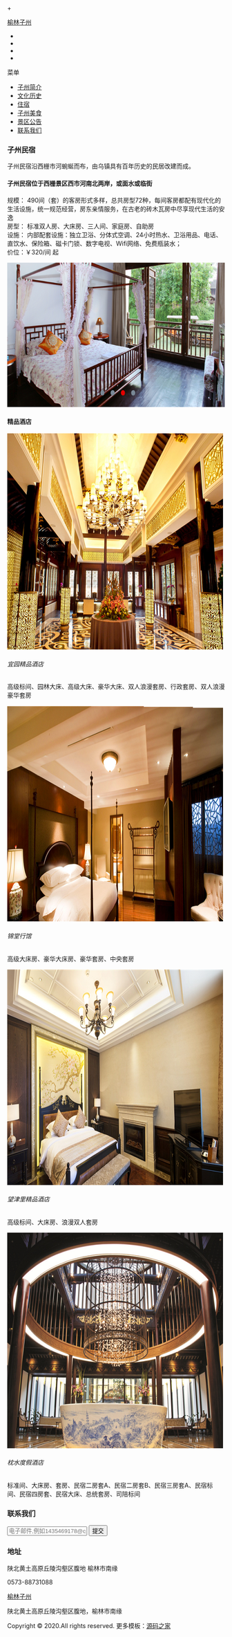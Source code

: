 +<!DOCTYPE HTML>
<html>
<head>
<title>住宿</title>
<meta name="viewport" content="width=device-width, initial-scale=1">
<meta http-equiv="Content-Type" content="text/html; charset=utf-8" />
<meta name="keywords" content="Transit Responsive web template, Bootstrap Web Templates, Flat Web Templates, Andriod Compatible web template, 
Smartphone Compatible web template, free webdesigns for Nokia, Samsung, LG, SonyErricsson, Motorola web design" />
<script type="application/x-javascript"> addEventListener("load", function() { setTimeout(hideURLbar, 0); }, false); function hideURLbar(){ window.scrollTo(0,1); } </script>
<link href="css/bootstrap.css" rel='stylesheet' type='text/css' />
<!-- Custom Theme files -->
<link href="css/style.css" rel='stylesheet' type='text/css' />	
<link rel="stylesheet" href="css/lightbox.css">
<script src="js/jquery-1.11.1.min.js"> </script>	
<script type="text/javascript">
	jQuery(document).ready(function($) {
		$(".scroll").click(function(event){		
			event.preventDefault();
			$('html,body').animate({scrollTop:$(this.hash).offset().top},1000);
		});
	});
</script>		
</head>
<body>
	<!-- banner -->
	<div class="banner a-banner">
		<!-- container -->
		<div class="container">
			<div class="header">
				<div class="logo">
					<a href="index.html">榆林子州</a>
				</div>
				<div class="icons">
					<ul>
						<li><a href="#" class="facebook"> </a></li>
						<li><a href="#" class="facebook twitter"> </a></li>
						<li><a href="#" class="facebook chrome"> </a></li>
						<li><a href="#" class="facebook dribbble"> </a></li>
					</ul>
				</div>
				<div class="clearfix"> </div>
			</div>
			<div class="top-nav">
					<span class="menu">菜单</span>
					<ul class="nav1">
						<li><a href="index.html">子州简介</a></li>
						<li><a href="history.html" >文化历史</a></li>
						<li><a href="accomdation.html" class="active">住宿</a></li>
						<li><a href="food.html">子州美食</a></li>
						<li><a href="tell.html">景区公告</a></li>
						<li><a href="contact.html">联系我们</a></li>
					</ul>
					<!-- script-for-menu -->
						<script>
							 $( "span.menu" ).click(function() {
							$( "ul.nav1" ).slideToggle( 300, function() {
							// Animation complete.
								});
								});
						</script>
					<!-- /script-for-menu -->
			</div>
		</div>
		<!-- //container -->
	</div>	
	<!-- //banner -->
	<!-- about -->
	<!-- about-top -->
	<div class="about-top">
		<!-- container -->
		<div class="container">
			<div class="about-info">
				<h3>子州民宿</h3>
				<p>子州民宿沿西栅市河蜿蜒而布，由乌镇具有百年历史的民居改建而成。</p>
			</div>
			<div class="about-top-grids">
				<div class="col-md-8 about-top-grid">
					<h4>子州民宿位于西栅景区西市河南北两岸，或面水或临街</h4>
					<p>规模：&nbsp;490间（套）的客房形式多样，总共房型72种，每间客房都配有现代化的生活设施，统一规范经营，房东亲情服务，在古老的砖木瓦房中尽享现代生活的安逸<br/>房型：&nbsp;标准双人房、大床房、三人间、家庭房、自助房<br/>设施：&nbsp;内部配套设施：独立卫浴、分体式空调、24小时热水、卫浴用品、电话、直饮水、保险箱、磁卡门锁、数字电视、Wifi网络、免费瓶装水；<br/>价位：￥320/间&nbsp;起
					</p>
				</div>
				<div class="col-md-4 about-top-grid">
					<img src="images/su1.PNG"   alt="" />
				</div>
				<div class="clearfix"> </div>
			</div>
		</div>
		<!-- //container -->
	</div>
	<!-- //about-top -->
	<!-- about-team -->
	<div class="about-team">
			<!-- container -->
			<div class="container">
				<h4>精品酒店</h4>
				<div class="team-grids">
					<div class="col-md-3 team-grid">
						<img src="images/su2.PNG" alt="">
						<h6>宜园精品酒店</h6>
						<p>高级标间、园林大床、高级大床、豪华大床、双人浪漫套房、行政套房、双人浪漫豪华套房</p>
					</div>
					<div class="col-md-3 team-grid">
						<img src="images/su3.PNG" alt="">
						<h6>锦堂行馆</h6>
						<p>高级大床房、豪华大床房、豪华套房、中央套房</p>
					</div>
					<div class="col-md-3 team-grid">
						<img src="images/su4.PNG" alt="">
						<h6>望津里精品酒店</h6>
						<p>高级标间、大床房、浪漫双人套房</p>
					</div>
					<div class="col-md-3 team-grid">
						<img src="images/su5.PNG" alt="">
						<h6>枕水度假酒店</h6>
						<p>标准间、大床房、套房、民宿二房套A、民宿二房套B、民宿三房套A、民宿标间、民宿四房套、民宿大床、总统套房、司陪标间</p>
					</div>
					<div class="clearfix"> </div>
				</div>
			</div>
			<!-- //container -->
	</div>
	<!-- //about-team -->
	<!-- footer -->
	<div class="footer">
		<!-- container -->
		<div class="container">
			<div class="col-md-6 footer-left">
				<h3>联系我们</h3>
				<form>
					<input type="text" placeholder="电子邮件,例如1435469178@qq.com" required="">
					<input type="submit" value="提交">
				</form>
			</div>
			<div class="col-md-3 footer-middle">
				<h3>地址</h3>
				<div class="address">
					<p>陕北黄土高原丘陵沟壑区腹地
						<span>榆林市南缘</span>
					</p>
				</div>
				<div class="phone">
					<p>0573-88731088</p>
				</div>
			</div>   
			<div class="col-md-3 footer-right">
				<div class="f-logo">
					<a href="index.html">榆林子州</a>
				</div>
				<p>陕北黄土高原丘陵沟壑区腹地，榆林市南缘</p>
			</div>
			<div class="clearfix"> </div>	
		</div>
		<!-- //container -->
	</div>
	<!-- //footer -->
	<!-- copyright -->
	<div class="copyright">
		<!-- container -->
		<div class="container">
			<div class="copyright-left">
				<p>Copyright &copy; 2020.All rights reserved.&nbsp;更多模板：<a href="http://www.mycodes.net/" target="_blank">源码之家</a></p>
			</div>
		</div>
		<!-- //container -->
	</div>
	<!-- copyright -->
</body>
</html>
